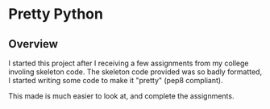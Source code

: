 # Pretty Python

## Overview
I started this project after I receiving a few assignments from my college involing skeleton code. The skeleton code provided was so badly formatted, I started writing some code to make it "pretty" (pep8 compliant). 

This made is much easier to look at, and complete the assignments.
